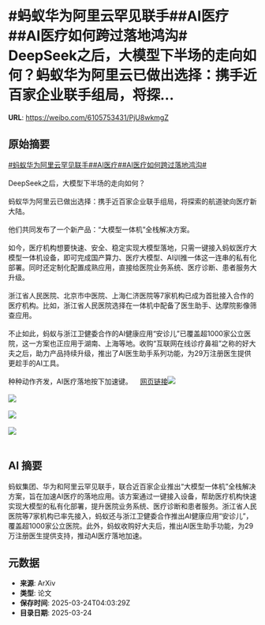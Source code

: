 # #蚂蚁华为阿里云罕见联手##AI医疗##AI医疗如何跨过落地鸿沟# DeepSeek之后，大模型下半场的走向如何？蚂蚁华为阿里云已做出选择：携手近百家企业联手组局，将探...

**URL**: https://weibo.com/6105753431/PjU8wkmgZ

## 原始摘要

<a href="https://m.weibo.cn/search?containerid=231522type%3D1%26t%3D10%26q%3D%23%E8%9A%82%E8%9A%81%E5%8D%8E%E4%B8%BA%E9%98%BF%E9%87%8C%E4%BA%91%E7%BD%95%E8%A7%81%E8%81%94%E6%89%8B%23&amp;extparam=%23%E8%9A%82%E8%9A%81%E5%8D%8E%E4%B8%BA%E9%98%BF%E9%87%8C%E4%BA%91%E7%BD%95%E8%A7%81%E8%81%94%E6%89%8B%23" data-hide=""><span class="surl-text">#蚂蚁华为阿里云罕见联手#</span></a><a href="https://m.weibo.cn/search?containerid=231522type%3D1%26t%3D10%26q%3D%23AI%E5%8C%BB%E7%96%97%23" data-hide=""><span class="surl-text">#AI医疗#</span></a><a href="https://m.weibo.cn/search?containerid=231522type%3D1%26t%3D10%26q%3D%23AI%E5%8C%BB%E7%96%97%E5%A6%82%E4%BD%95%E8%B7%A8%E8%BF%87%E8%90%BD%E5%9C%B0%E9%B8%BF%E6%B2%9F%23&amp;extparam=%23AI%E5%8C%BB%E7%96%97%E5%A6%82%E4%BD%95%E8%B7%A8%E8%BF%87%E8%90%BD%E5%9C%B0%E9%B8%BF%E6%B2%9F%23" data-hide=""><span class="surl-text">#AI医疗如何跨过落地鸿沟#</span></a> <br><br>DeepSeek之后，大模型下半场的走向如何？<br><br>蚂蚁华为阿里云已做出选择：携手近百家企业联手组局，将探索的航道驶向医疗新大陆。<br><br>他们共同发布了一个新产品：“大模型一体机”全栈解决方案。<br><br>如今，医疗机构想要快速、安全、稳定实现大模型落地，只需一键接入蚂蚁医疗大模型一体机设备，即可完成国产算力、医疗大模型、AI训推一体这一连串的私有化部署。同时还定制化配置成熟应用，直接给医院业务系统、医疗诊断、患者服务大升级。<br><br>浙江省人民医院、北京市中医院、上海仁济医院等7家机构已成为首批接入合作的医疗机构。比如，浙江省人民医院选择在一体机中配备了医生助手、达摩院影像筛查应用。<br><br>不止如此，蚂蚁与浙江卫健委合作的AI健康应用“安诊儿”已覆盖超1000家公立医院，这一方案也正应用于湖南、上海等地。收购“互联网在线诊疗鼻祖”之称的好大夫之后，助力产品持续升级，推出了AI医生助手系列功能，为29万注册医生提供更趁手的AI工具。<br><br>种种动作齐发，AI医疗落地按下加速键。<a href="https://weibo.cn/sinaurl?u=https%3A%2F%2Fmp.weixin.qq.com%2Fs%2F61d3szkvFPbLq39gCfSh-w" data-hide=""><span class="url-icon"><img style="width: 1rem;height: 1rem" src="https://h5.sinaimg.cn/upload/2015/09/25/3/timeline_card_small_web_default.png" referrerpolicy="no-referrer"></span><span class="surl-text">网页链接</span></a><img style="" src="https://tvax2.sinaimg.cn/large/006Fd7o3ly1hzr4g2obquj30u00gwwsy.jpg" referrerpolicy="no-referrer"><br><br><img style="" src="https://tvax2.sinaimg.cn/large/006Fd7o3ly1hzr4g64yfbj30mi0k0tkk.jpg" referrerpolicy="no-referrer"><br><br><img style="" src="https://tvax2.sinaimg.cn/large/006Fd7o3ly1hzr4gbotizj30u01mr4ju.jpg" referrerpolicy="no-referrer"><br><br><img style="" src="https://tvax2.sinaimg.cn/large/006Fd7o3ly1hzr4ged9c4j30u00r5tjy.jpg" referrerpolicy="no-referrer"><br><br>

## AI 摘要

蚂蚁集团、华为和阿里云罕见联手，联合近百家企业推出“大模型一体机”全栈解决方案，旨在加速AI医疗的落地应用。该方案通过一键接入设备，帮助医疗机构快速实现大模型的私有化部署，提升医院业务系统、医疗诊断和患者服务。浙江省人民医院等7家机构已率先接入，蚂蚁还与浙江卫健委合作推出AI健康应用“安诊儿”，覆盖超1000家公立医院。此外，蚂蚁收购好大夫后，推出AI医生助手功能，为29万注册医生提供支持，推动AI医疗落地加速。

## 元数据

- **来源**: ArXiv
- **类型**: 论文
- **保存时间**: 2025-03-24T04:03:29Z
- **目录日期**: 2025-03-24

